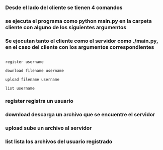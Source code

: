 ### Desde el lado del cliente se tienen 4 comandos

### se ejecuta el programa como python main.py en la carpeta cliente con alguno de los siguientes argumentos


### Se ejecutan tanto el cliente como el servidor como ./main.py, en el caso del cliente con los argumentos correspondientes

```

register username    

download filename username

upload filename username

list username 

```

 
###  register registra un usuario
### download descarga un archivo que se encuentre el servidor
### upload sube un archivo al servidor
### list lista los archivos del usuario registrado
